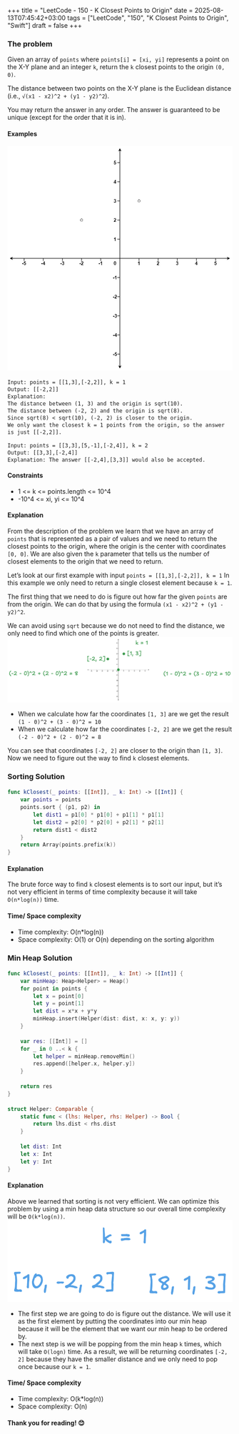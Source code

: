 +++
title = "LeetCode - 150 - K Closest Points to Origin"
date = 2025-08-13T07:45:42+03:00
tags = ["LeetCode", "150", "K Closest Points to Origin", "Swift"]
draft = false
+++

### The problem

Given an array of `points` where `points[i] = [xi, yi]` represents a point on the X-Y plane and an integer `k`, return the `k` closest points to the origin `(0, 0)`.

The distance between two points on the X-Y plane is the Euclidean distance (i.e., `√(x1 - x2)^2 + (y1 - y2)^2`).

You may return the answer in any order. The answer is guaranteed to be unique (except for the order that it is in).

#### Examples

![alt image](images/closestplane1.jpg#center)

```
Input: points = [[1,3],[-2,2]], k = 1
Output: [[-2,2]]
Explanation:
The distance between (1, 3) and the origin is sqrt(10).
The distance between (-2, 2) and the origin is sqrt(8).
Since sqrt(8) < sqrt(10), (-2, 2) is closer to the origin.
We only want the closest k = 1 points from the origin, so the answer is just [[-2,2]].
```

```
Input: points = [[3,3],[5,-1],[-2,4]], k = 2
Output: [[3,3],[-2,4]]
Explanation: The answer [[-2,4],[3,3]] would also be accepted.
```

#### Constraints

* 1 <= k <= points.length <= 10^4
* -10^4 <= xi, yi <= 10^4

#### Explanation

From the description of the problem we learn that we have an array of `points` that is represented as a pair of values and we need to return the closest points to the origin, where the origin is the center with coordinates `[0, 0]`. We are also given the `k` parameter that tells us the number of closest elements to the origin that we need to return.

Let’s look at our first example with input `points = [[1,3],[-2,2]], k = 1`
In this example we only need to return a single closest element because `k = 1`.

The first thing that we need to do is figure out how far the given `points` are from the origin. We can do that by using the formula `(x1 - x2)^2 + (y1 - y2)^2`. 

We can avoid using `sqrt` because we do not need to find the distance, we only need to find which one of the points is greater.
![alt image](images/973.png#center)

* When we calculate how far the coordinates `[1, 3]` are we get the result `(1 - 0)^2 + (3 - 0)^2 = 10`
* When we calculate how far the coordinates `[-2, 2]` are we get the result `(-2 - 0)^2 + (2 - 0)^2 = 8`

You can see that coordinates `[-2, 2]` are closer to the origin than `[1, 3]`. Now we need to figure out the way to find `k` closest elements.

### Sorting Solution

```swift
func kClosest(_ points: [[Int]], _ k: Int) -> [[Int]] {
    var points = points
    points.sort { (p1, p2) in
        let dist1 = p1[0] * p1[0] + p1[1] * p1[1]
        let dist2 = p2[0] * p2[0] + p2[1] * p2[1]
        return dist1 < dist2
    }
    return Array(points.prefix(k))
}
```

#### Explanation

The brute force way to find `k` closest elements is to sort our input, but it’s not very efficient in terms of time complexity because it will take `O(n*log(n))` time.

#### Time/ Space complexity

* Time complexity: O(n\*log(n))
* Space complexity: O(1) or O(n) depending on the sorting algorithm

### Min Heap Solution

```swift
func kClosest(_ points: [[Int]], _ k: Int) -> [[Int]] {
    var minHeap: Heap<Helper> = Heap()
    for point in points {
        let x = point[0]
        let y = point[1]
        let dist = x*x + y*y
        minHeap.insert(Helper(dist: dist, x: x, y: y))
    }

    var res: [[Int]] = []
    for _ in 0 ..< k {
        let helper = minHeap.removeMin()
        res.append([helper.x, helper.y])
    }

    return res
}

struct Helper: Comparable {
    static func < (lhs: Helper, rhs: Helper) -> Bool {
        return lhs.dist < rhs.dist
    }
    
    let dist: Int
    let x: Int
    let y: Int
}
```

#### Explanation

Above we learned that sorting is not very efficient. We can optimize this problem by using a min heap data structure so our overall time complexity will be `O(k*log(n))`.
![alt image](images/973-1.png#center)

* The first step we are going to do is figure out the distance. We will use it as the first element by putting the coordinates into our min heap because it will be the element that we want our min heap to be ordered by.
* The next step is we will be popping from the min heap `k` times, which will take `O(logn)` time.
  As a result, we will be returning coordinates `[-2, 2]` because they have the smaller distance and we only need to pop once because our `k = 1`.

#### Time/ Space complexity

* Time complexity: O(k\*log(n))
* Space complexity: O(n)

#### Thank you for reading! 😊
